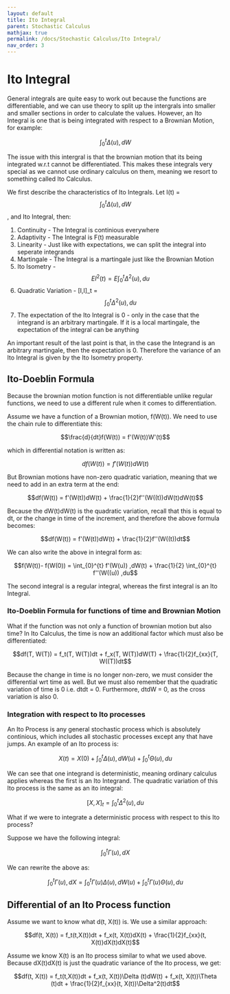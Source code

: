 ```yaml
---
layout: default
title: Ito Integral
parent: Stochastic Calculus
mathjax: true
permalink: /docs/Stochastic Calculus/Ito Integral/
nav_order: 3
---
```

# Ito Integral
General integrals are quite easy to work out because the functions are differentiable, and we can use theory to split up the intergrals into smaller and smaller sections in order to calculate the values. However, an Ito Integral is one that is being integrated with respect to a Brownian Motion, for example:

$$\int_{0}^{t} \Delta (u) ,dW$$

The issue with this intergral is that the brownian motion that its being integrated w.r.t cannot be differentiated. This makes these integrals very special as we cannot use ordinary calculus on them, meaning we resort to something called Ito Calculus.

We first describe the characteristics of Ito Integrals. Let I(t) = $$\int_{0}^{t} \Delta (u) ,dW$$, and Ito Integral, then:
1. Continuity - The Integral is continious everywhere
2. Adaptivity - The Integral is F(t) measurable
3. Linearity - Just like with expectations, we can split the integral into seperate integrands
4. Martingale - The Integral is a martingale just like the Brownian Motion
5. Ito Isometry - $$EI^2(t) = E \int_{0}^{t} \Delta^2 (u) ,du$$
6. Quadratic Variation - [I,I]_t = $$\int_{0}^{t} \Delta^2 (u) ,du$$
7. The expectation of the Ito Integral is 0 - only in the case that the integrand is an arbitrary martingale. If it is a local martingale, the expectation of the integral can be anything

An important result of the last point is that, in the case the Integrand is an arbitrary martingale, then the expectation is 0. Therefore the variance of an Ito Integral is given by the Ito Isometry property.
## Ito-Doeblin Formula
Because the brownian motion function is not differentiable unlike regular functions, we need to use a different rule when it comes to differentiation. 

Assume we have a function of a Brownian motion, f(W(t)). We need to use the chain rule to differentiate this:

$$\frac{d}{dt}f(W(t)) = f'(W(t))W'(t)$$

which in differential notation is written as:

$$df(W(t)) = f'(W(t))dW(t)$$

But Brownian motions have non-zero quadratic variation, meaning that we need to add in an extra term at the end:

$$df(W(t)) = f'(W(t))dW(t) + \frac{1}{2}f''(W((t))dW(t)dW(t)$$

Because the dW(t)dW(t) is the quadratic variation, recall that this is equal to dt, or the change in time of the increment, and therefore the above formula becomes:

$$df(W(t)) = f'(W(t))dW(t) + \frac{1}{2}f''(W((t))dt$$

We can also write the above in integral form as:

$$f(W(t))- f(W(0)) = \int_{0}^{t} f'(W(u)) ,dW(t) + \frac{1}{2} \int_{0}^{t} f''(W((u)) ,du$$

The second integral is a regular integral, whereas the first integral is an Ito Integral.

### Ito-Doeblin Formula for functions of time and Brownian Motion
What if the function was not only a function of brownian motion but also time? In Ito Calculus, the time is now an additional factor which must also be differentiated:

$$df(T, W(T)) = f_t(T, W(T))dt + f_x(T, W(T))dW(T) + \frac{1}{2}f_{xx}(T, W((T))dt$$

Because the change in time is no longer non-zero, we must consider the differential wrt time as well. But we must also remember that the quadratic variation of time is 0 i.e. dtdt = 0. Furthermore, dtdW = 0, as the cross variation is also 0.

### Integration with respect to Ito processes
An Ito Process is any general stochastic process which is absolutely continious, which includes all stochastic processes except any that have jumps. An example of an Ito process is:

$$X(t) = X(0) + \int_{0}^{t} \Delta (u) ,dW(u) + \int_{0}^{t} \Theta (u) ,du$$

We can see that one integrand is deterministic, meaning ordinary calculus applies whereas the first is an Ito Integrand. The quadratic variation of this Ito process is the same as an ito integral:

$$[X,X]_t = \int_{0}^{t} \Delta^2 (u) ,du$$

What if we were to integrate a deterministic process with respect to this Ito process?

Suppose we have the following integral:

$$\int_{0}^{t} \Gamma(u) ,dX$$

We can rewrite the above as:

$$\int_{0}^{t} \Gamma(u) ,dX = \int_{0}^{t} \Gamma (u) \Delta (u) ,dW(u) + \int_{0}^{t} \Gamma(u) \Theta (u) ,du$$

## Differential of an Ito Process function
Assume we want to know what d(t, X(t)) is. We use a similar approach:

$$df(t, X(t)) = f_t(t,X(t))dt + f_x(t, X(t))dX(t) + \frac{1}{2}f_{xx}(t, X(t))dX(t)dX(t)$$

Assume we know X(t) is an Ito process similar to what we used above. Because dX(t)dX(t) is just the quadratic variance of the Ito process, we get:

$$df(t, X(t)) = f_t(t,X(t))dt + f_x(t, X(t))\Delta (t)dW(t) + f_x(t, X(t))\Theta (t)dt  + \frac{1}{2}f_{xx}(t, X(t))\Delta^2(t)dt$$

